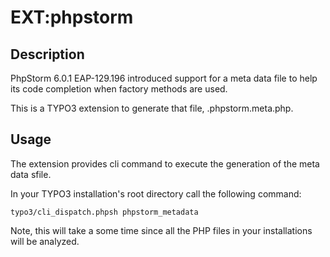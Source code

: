 # EXT:phpstorm

## Description

PhpStorm 6.0.1 EAP-129.196 introduced support for a meta data file to help its
code completion when factory methods are used.

This is a TYPO3 extension to generate that file, .phpstorm.meta.php.

## Usage

The extension provides cli command to execute the generation of the meta data
sfile.

In your TYPO3 installation's root directory call the following command:

	typo3/cli_dispatch.phpsh phpstorm_metadata

Note, this will take a some time since all the PHP files in your installations
will be analyzed.